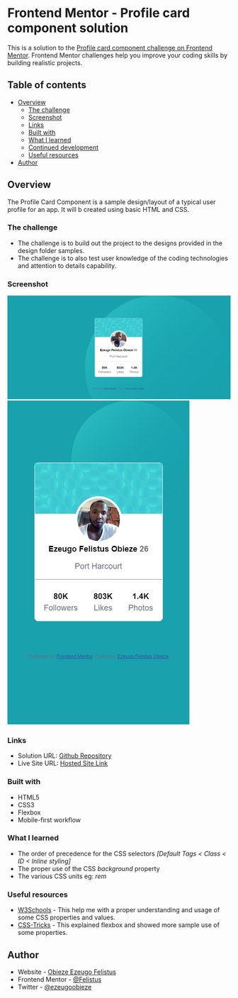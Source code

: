 # Frontend Mentor - Profile card component solution

This is a solution to the [Profile card component challenge on Frontend Mentor](https://www.frontendmentor.io/challenges/profile-card-component-cfArpWshJ). Frontend Mentor challenges help you improve your coding skills by building realistic projects. 

## Table of contents

- [Overview](#overview)
  - [The challenge](#the-challenge)
  - [Screenshot](#screenshot)
  - [Links](#links)
  - [Built with](#built-with)
  - [What I learned](#what-i-learned)
  - [Continued development](#continued-development)
  - [Useful resources](#useful-resources)
- [Author](#author)

## Overview
The Profile Card Component is a sample design/layout of a typical user profile for an app. It will b created using basic HTML and CSS.

### The challenge

- The challenge is to build out the project to the designs provided in the design folder samples.
- The challenge is to also test user knowledge of the coding technologies and attention to details capability.

### Screenshot

![Desktop preview](./design/Desktop.png)
![Mobile preview](./design/Mobile.jpg)

### Links

- Solution URL: [Github Repository](https://github.com/Felistus/profile-card)
- Live Site URL: [Hosted Site Link](https://felistus.github.io/profile-card/)

### Built with 

- HTML5
- CSS3
- Flexbox
- Mobile-first workflow

### What I learned

- The order of precedence for the CSS selectors _[Default Tags < Class < ID < Inline styling]_
- The proper use of the CSS *background* property
- The various CSS units eg: *rem*

### Useful resources

- [W3Schools](https://www.w3schools.com/) - This help me with a proper understanding and usage of some CSS properties and values.
- [CSS-Tricks](https://www.example.comhttps://css-tricks.com/) - This explained flexbox and showed more sample use of some properties.

## Author

- Website - [Obieze Ezeugo Felistus](https://mysinglepage-personalwebsite.netlify.app/)
- Frontend Mentor - [@Felistus](https://www.frontendmentor.io/profile/Felistus)
- Twitter - [@ezeugoobieze](https://www.twitter.com/ezeugoobieze)